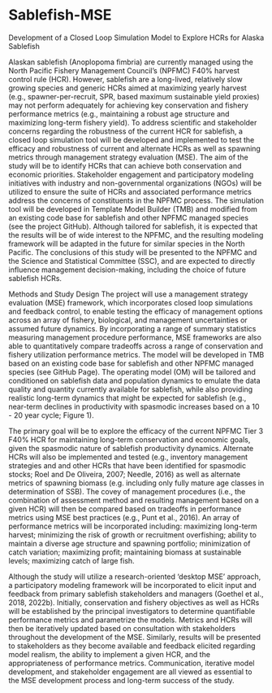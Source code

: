 # Sablefish-MSE
Development of a Closed Loop Simulation Model to Explore HCRs for Alaska Sablefish

Alaskan sablefish (Anoplopoma fimbria) are currently managed using the North Pacific Fishery Management Council’s (NPFMC) F40% harvest control rule (HCR). However, sablefish are a long-lived, relatively slow growing species and generic HCRs aimed at maximizing yearly harvest (e.g., spawner-per-recruit, SPR, based maximum sustainable yield proxies) may not perform adequately for achieving key conservation and fishery performance metrics (e.g., maintaining a robust age structure and maximizing long-term fishery yield). To address scientific and stakeholder concerns regarding the robustness of the current HCR for sablefish, a closed loop simulation tool will be developed and implemented to test the efficacy and robustness of current and alternate HCRs as well as spawning metrics through management strategy evaluation (MSE). The aim of the study will be to identify HCRs that can achieve both conservation and economic priorities. Stakeholder engagement and participatory modeling initiatives with industry and non-governmental organizations (NGOs) will be utilized to ensure the suite of HCRs and associated performance metrics address the concerns of constituents in the NPFMC process. The simulation tool will be developed in Template Model Builder (TMB) and modified from an existing code base for sablefish and other NPFMC managed species (see the project GitHub). Although tailored for sablefish, it is expected that the results will be of wide interest to the NPFMC, and the resulting modeling framework will be adapted in the future for similar species in the North Pacific. The conclusions of this study will be presented to the NPFMC and the Science and Statistical Committee (SSC), and are expected to directly influence management decision-making, including the choice of future sablefish HCRs.

Methods and Study Design
The project will use a management strategy evaluation (MSE) framework, which incorporates closed loop simulations and feedback control, to enable testing the efficacy of management options across an array of fishery, biological, and management uncertainties or assumed future dynamics. By incorporating a range of summary statistics measuring management procedure performance, MSE frameworks are also able to quantitatively compare tradeoffs across a range of conservation and fishery utilization performance metrics. The model will be developed in TMB based on an existing code base for sablefish and other NPFMC managed species (see GitHub Page). The operating model (OM) will be tailored and conditioned on sablefish data and population dynamics to emulate the data quality and quantity currently available for sablefish, while also providing realistic long-term dynamics that might be expected for sablefish (e.g., near-term declines in productivity with spasmodic increases based on a 10 - 20 year cycle; Figure 1).

The primary goal will be to explore the efficacy of the current NPFMC Tier 3 F40% HCR for maintaining long-term conservation and economic goals, given the spasmodic nature of sablefish productivity dynamics. Alternate HCRs will also be implemented and tested (e.g., inventory management strategies and and other HCRs that have been identified for spasmodic stocks; Roel and De Oliveira, 2007; Needle, 2016) as well as alternate metrics of spawning biomass (e.g. including only fully mature age classes in determination of SSB). The covey of management procedures (i.e., the combination of assessment method and resulting management based on a given HCR) will then be compared based on tradeoffs in performance metrics using MSE best practices (e.g., Punt et al., 2016). An array of performance metrics will be incorporated including: maximizing long-term harvest; minimizing the risk of growth or recruitment overfishing; ability to maintain a diverse age structure and spawning portfolio; minimization of catch variation; maximizing profit; maintaining biomass at sustainable levels; maximizing catch of large fish. 

Although the study will utilize a research-oriented ‘desktop MSE’ approach, a participatory modeling framework will be incorporated to elicit input and feedback from primary sablefish stakeholders and managers (Goethel et al., 2018, 2022b). Initially, conservation and fishery objectives as well as HCRs will be established by the principal investigators to determine quantifiable performance metrics and parametrize the models. Metrics and HCRs will then be iteratively updated based on consultation with stakeholders throughout the development of the MSE. Similarly, results will be presented to stakeholders as they become available and feedback elicited regarding model realism, the ability to implement a given HCR, and the appropriateness of performance metrics. Communication, iterative model development, and stakeholder engagement are all viewed as essential to the MSE development process and long-term success of the study.
